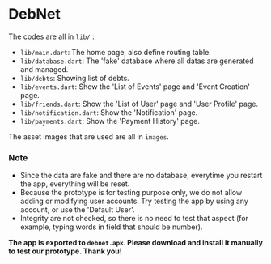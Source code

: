 # DebNet
The codes are all in `lib/` :
- `lib/main.dart`: The home page, also define routing table.
- `lib/database.dart`: The 'fake' database where all datas are generated and managed.
- `lib/debts`: Showing list of debts.
- `lib/events.dart`: Show the 'List of Events' page and 'Event Creation' page.
- `lib/friends.dart`: Show the 'List of User' page and 'User Profile' page.
- `lib/notification.dart`: Show the 'Notification' page.
- `lib/payments.dart`: Show the 'Payment History' page.

The asset images that are used are all in `images`.

### Note
- Since the data are fake and there are no database, everytime you restart the app, everything will be reset.
- Because the prototype is for testing purpose only, we do not allow adding or modifying user accounts. Try testing the app by using any account, or use the 'Default User'.
- Integrity are not checked, so there is no need to test that aspect (for example, typing words in field that should be number).

**The app is exported to `debnet.apk`. Please download and install it manually to test our prototype. Thank you!**
